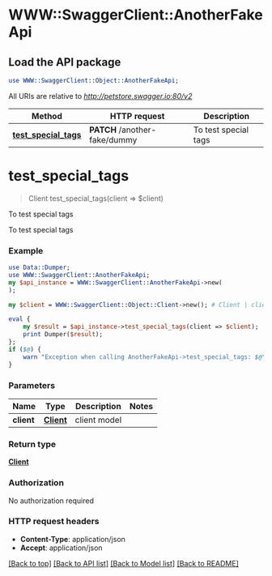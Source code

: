# WWW::SwaggerClient::AnotherFakeApi

## Load the API package
```perl
use WWW::SwaggerClient::Object::AnotherFakeApi;
```

All URIs are relative to *http://petstore.swagger.io:80/v2*

Method | HTTP request | Description
------------- | ------------- | -------------
[**test_special_tags**](AnotherFakeApi.md#test_special_tags) | **PATCH** /another-fake/dummy | To test special tags


# **test_special_tags**
> Client test_special_tags(client => $client)

To test special tags

To test special tags

### Example 
```perl
use Data::Dumper;
use WWW::SwaggerClient::AnotherFakeApi;
my $api_instance = WWW::SwaggerClient::AnotherFakeApi->new(
);

my $client = WWW::SwaggerClient::Object::Client->new(); # Client | client model

eval { 
    my $result = $api_instance->test_special_tags(client => $client);
    print Dumper($result);
};
if ($@) {
    warn "Exception when calling AnotherFakeApi->test_special_tags: $@\n";
}
```

### Parameters

Name | Type | Description  | Notes
------------- | ------------- | ------------- | -------------
 **client** | [**Client**](Client.md)| client model | 

### Return type

[**Client**](Client.md)

### Authorization

No authorization required

### HTTP request headers

 - **Content-Type**: application/json
 - **Accept**: application/json

[[Back to top]](#) [[Back to API list]](../README.md#documentation-for-api-endpoints) [[Back to Model list]](../README.md#documentation-for-models) [[Back to README]](../README.md)

